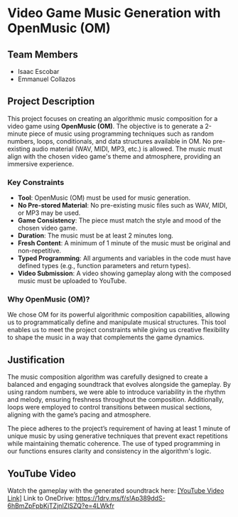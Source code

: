 # Video Game Music Generation with OpenMusic (OM)

## Team Members
- Isaac Escobar
- Emmanuel Collazos

## Project Description
This project focuses on creating an algorithmic music composition for a video game using **OpenMusic (OM)**. The objective is to generate a 2-minute piece of music using programming techniques such as random numbers, loops, conditionals, and data structures available in OM. No pre-existing audio material (WAV, MIDI, MP3, etc.) is allowed. The music must align with the chosen video game's theme and atmosphere, providing an immersive experience.

### Key Constraints
- **Tool**: OpenMusic (OM) must be used for music generation.
- **No Pre-stored Material**: No pre-existing music files such as WAV, MIDI, or MP3 may be used.
- **Game Consistency**: The piece must match the style and mood of the chosen video game.
- **Duration**: The music must be at least 2 minutes long.
- **Fresh Content**: A minimum of 1 minute of the music must be original and non-repetitive.
- **Typed Programming**: All arguments and variables in the code must have defined types (e.g., function parameters and return types).
- **Video Submission**: A video showing gameplay along with the composed music must be uploaded to YouTube.

### Why OpenMusic (OM)?
We chose OM for its powerful algorithmic composition capabilities, allowing us to programmatically define and manipulate musical structures. This tool enables us to meet the project constraints while giving us creative flexibility to shape the music in a way that complements the game dynamics.

## Justification
The music composition algorithm was carefully designed to create a balanced and engaging soundtrack that evolves alongside the gameplay. By using random numbers, we were able to introduce variability in the rhythm and melody, ensuring freshness throughout the composition. Additionally, loops were employed to control transitions between musical sections, aligning with the game’s pacing and atmosphere.

The piece adheres to the project’s requirement of having at least 1 minute of unique music by using generative techniques that prevent exact repetitions while maintaining thematic coherence. The use of typed programming in our functions ensures clarity and consistency in the algorithm's logic.

## YouTube Video

Watch the gameplay with the generated soundtrack here: [\[YouTube Video Link\]](https://youtu.be/kmict5LavLA)
Link to OneDrive: https://1drv.ms/f/s!Ap389ddS-6hBmZpFpbKjTZjnIZlSZQ?e=4LWkfr

